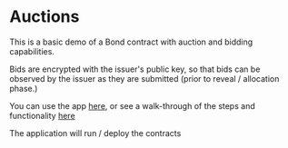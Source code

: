 # Auctions

This is a basic demo of a Bond contract with auction and bidding capabilities.

Bids are encrypted with the issuer's public key, so that bids can be observed by the issuer as they are submitted (prior to reveal / allocation phase.)

You can use the app [here](https://aaronp.github.io/auctions/), or see a walk-through of the steps and functionality [here](https://aaronp.github.io/auctions/docs/)

The application will run / deploy the contracts 